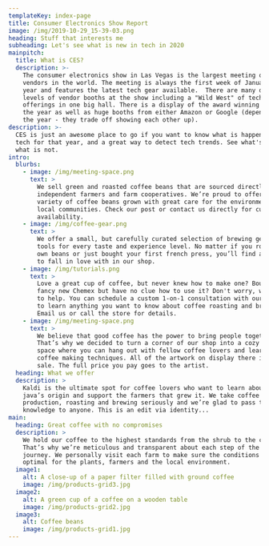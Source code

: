 ```yaml
---
templateKey: index-page
title: Consumer Electronics Show Report
image: /img/2019-10-29_15-39-03.png
heading: Stuff that interests me
subheading: Let's see what is new in tech in 2020
mainpitch:
  title: What is CES?
  description: >-
    The consumer electronics show in Las Vegas is the largest meeting of tech
    vendors in the world. The meeting is always the first week of January each
    year and features the latest tech gear available.  There are many different
    levels of vendor booths at the show including a "Wild West" of tech
    offerings in one big hall. There is a display of the award winning tech for
    the year as well as huge booths from either Amazon or Google (depending on
    the year - they trade off showing each other up).  
description: >-
  CES is just an awesome place to go if you want to know what is happening in
  tech for that year, and a great way to detect tech trends. See what's hot and
  what is not. 
intro:
  blurbs:
    - image: /img/meeting-space.png
      text: >
        We sell green and roasted coffee beans that are sourced directly from
        independent farmers and farm cooperatives. We’re proud to offer a
        variety of coffee beans grown with great care for the environment and
        local communities. Check our post or contact us directly for current
        availability.
    - image: /img/coffee-gear.png
      text: >
        We offer a small, but carefully curated selection of brewing gear and
        tools for every taste and experience level. No matter if you roast your
        own beans or just bought your first french press, you’ll find a gadget
        to fall in love with in our shop.
    - image: /img/tutorials.png
      text: >
        Love a great cup of coffee, but never knew how to make one? Bought a
        fancy new Chemex but have no clue how to use it? Don't worry, we’re here
        to help. You can schedule a custom 1-on-1 consultation with our baristas
        to learn anything you want to know about coffee roasting and brewing.
        Email us or call the store for details.
    - image: /img/meeting-space.png
      text: >
        We believe that good coffee has the power to bring people together.
        That’s why we decided to turn a corner of our shop into a cozy meeting
        space where you can hang out with fellow coffee lovers and learn about
        coffee making techniques. All of the artwork on display there is for
        sale. The full price you pay goes to the artist.
  heading: What we offer
  description: >
    Kaldi is the ultimate spot for coffee lovers who want to learn about their
    java’s origin and support the farmers that grew it. We take coffee
    production, roasting and brewing seriously and we’re glad to pass that
    knowledge to anyone. This is an edit via identity...
main:
  heading: Great coffee with no compromises
  description: >
    We hold our coffee to the highest standards from the shrub to the cup.
    That’s why we’re meticulous and transparent about each step of the coffee’s
    journey. We personally visit each farm to make sure the conditions are
    optimal for the plants, farmers and the local environment.
  image1:
    alt: A close-up of a paper filter filled with ground coffee
    image: /img/products-grid3.jpg
  image2:
    alt: A green cup of a coffee on a wooden table
    image: /img/products-grid2.jpg
  image3:
    alt: Coffee beans
    image: /img/products-grid1.jpg
---
```


